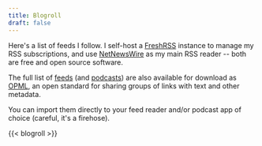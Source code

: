 ```yaml
---
title: Blogroll
draft: false
---
```


Here's a list of feeds I follow. I self-host a [FreshRSS](https://github.com/FreshRSS/FreshRSS) instance to manage my RSS subscriptions, and use [NetNewsWire](https://netnewswire.com/) as my main RSS reader -- both are free and open source software.

The full list of [feeds](/blogroll.opml) (and [podcasts](/podcasts.opml)) are also available for download as [OPML](https://en.wikipedia.org/wiki/OPML), an open standard for sharing groups of links with text and other metadata.

You can import them directly to your feed reader and/or podcast app of choice (careful, it's a firehose).

{{< blogroll >}}